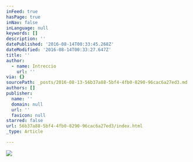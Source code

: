 ```yaml
---
inFeed: true
hasPage: true
inNav: false
inLanguage: null
keywords: []
description: ''
datePublished: '2016-08-14T00:33:45.268Z'
dateModified: '2016-08-14T00:33:27.647Z'
title: ''
author:
  - name: Intreccio
    url: ''
via: {}
sourcePath: _posts/2016-08-13-56b37a88-5bf4-4fb0-8290-96cac6a27ed3.md
authors: []
publisher:
  name: ''
  domain: null
  url: ''
  favicon: null
starred: false
url: 56b37a88-5bf4-4fb0-8290-96cac6a27ed3/index.html
_type: Article

---
```

![](https://the-grid-user-content.s3-us-west-2.amazonaws.com/4578855c-681c-4deb-927e-601f8406e5e2.jpg)